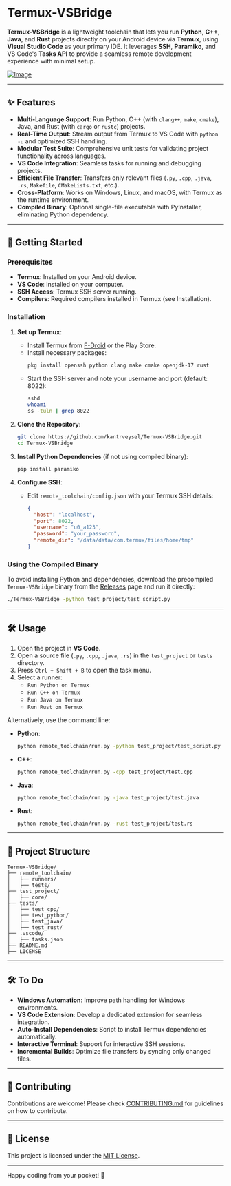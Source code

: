 # Termux-VSBridge

**Termux-VSBridge** is a lightweight toolchain that lets you run **Python**, **C++**, **Java**, and **Rust** projects directly on your Android device via **Termux**, using **Visual Studio Code** as your primary IDE. It leverages **SSH**, **Paramiko**, and VS Code's **Tasks API** to provide a seamless remote development experience with minimal setup.

[![Image](https://i.hizliresim.com/oar7wpr.gif)](https://hizliresim.com/oar7wpr)


---

## ✨ Features

- **Multi-Language Support**: Run Python, C++ (with `clang++`, `make`, `cmake`), Java, and Rust (with `cargo` or `rustc`) projects.
- **Real-Time Output**: Stream output from Termux to VS Code with `python -u` and optimized SSH handling.
- **Modular Test Suite**: Comprehensive unit tests for validating project functionality across languages.
- **VS Code Integration**: Seamless tasks for running and debugging projects.
- **Efficient File Transfer**: Transfers only relevant files (`.py`, `.cpp`, `.java`, `.rs`, `Makefile`, `CMakeLists.txt`, etc.).
- **Cross-Platform**: Works on Windows, Linux, and macOS, with Termux as the runtime environment.
- **Compiled Binary**: Optional single-file executable with PyInstaller, eliminating Python dependency.

---

## 🚀 Getting Started

### Prerequisites
- **Termux**: Installed on your Android device.
- **VS Code**: Installed on your computer.
- **SSH Access**: Termux SSH server running.
- **Compilers**: Required compilers installed in Termux (see Installation).

### Installation
1. **Set up Termux**:
   - Install Termux from [F-Droid](https://f-droid.org/packages/com.termux/) or the Play Store.
   - Install necessary packages:
     ```bash
     pkg install openssh python clang make cmake openjdk-17 rust
     ```
   - Start the SSH server and note your username and port (default: 8022):
     ```bash
     sshd
     whoami
     ss -tuln | grep 8022
     ```

2. **Clone the Repository**:
   ```bash
   git clone https://github.com/kantrveysel/Termux-VSBridge.git
   cd Termux-VSBridge
   ```

3. **Install Python Dependencies** (if not using compiled binary):
   ```bash
   pip install paramiko
   ```

4. **Configure SSH**:
   - Edit `remote_toolchain/config.json` with your Termux SSH details:
     ```json
     {
       "host": "localhost",
       "port": 8022,
       "username": "u0_a123",
       "password": "your_password",
       "remote_dir": "/data/data/com.termux/files/home/tmp"
     }
     ```

### Using the Compiled Binary
To avoid installing Python and dependencies, download the precompiled `Termux-VSBridge` binary from the [Releases](https://github.com/kantrveysel/Termux-VSBridge/releases) page and run it directly:
```bash
./Termux-VSBridge -python test_project/test_script.py
```

---

## 🛠 Usage

1. Open the project in **VS Code**.
2. Open a source file (`.py`, `.cpp`, `.java`, `.rs`) in the `test_project` or `tests` directory.
3. Press `Ctrl + Shift + B` to open the task menu.
4. Select a runner:
   - `Run Python on Termux`
   - `Run C++ on Termux`
   - `Run Java on Termux`
   - `Run Rust on Termux`

Alternatively, use the command line:
- **Python**:
  ```bash
  python remote_toolchain/run.py -python test_project/test_script.py
  ```
- **C++**:
  ```bash
  python remote_toolchain/run.py -cpp test_project/test.cpp
  ```
- **Java**:
  ```bash
  python remote_toolchain/run.py -java test_project/test.java
  ```
- **Rust**:
  ```bash
  python remote_toolchain/run.py -rust test_project/test.rs
  ```

---


## 📁 Project Structure

```
Termux-VSBridge/
├── remote_toolchain/
│   ├── runners/
│   ├── tests/
├── test_project/
│   ├── core/
├── tests/
│   ├── test_cpp/
│   ├── test_python/
│   ├── test_java/
│   ├── test_rust/
├── .vscode/
│   ├── tasks.json
├── README.md
├── LICENSE
```

---

## 🛠 To Do

- **Windows Automation**: Improve path handling for Windows environments.
- **VS Code Extension**: Develop a dedicated extension for seamless integration.
- **Auto-Install Dependencies**: Script to install Termux dependencies automatically.
- **Interactive Terminal**: Support for interactive SSH sessions.
- **Incremental Builds**: Optimize file transfers by syncing only changed files.

---

## 🤝 Contributing

Contributions are welcome! Please check [CONTRIBUTING.md](CONTRIBUTING.md) for guidelines on how to contribute.

---

## 📜 License

This project is licensed under the [MIT License](LICENSE).

---

Happy coding from your pocket! 🚀
